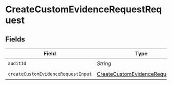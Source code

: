 # CreateCustomEvidenceRequestRequest


## Fields

| Field                                                                                           | Type                                                                                            | Required                                                                                        | Description                                                                                     |
| ----------------------------------------------------------------------------------------------- | ----------------------------------------------------------------------------------------------- | ----------------------------------------------------------------------------------------------- | ----------------------------------------------------------------------------------------------- |
| `auditId`                                                                                       | *String*                                                                                        | :heavy_check_mark:                                                                              | N/A                                                                                             |
| `createCustomEvidenceRequestInput`                                                              | [CreateCustomEvidenceRequestInput](../../models/components/CreateCustomEvidenceRequestInput.md) | :heavy_check_mark:                                                                              | N/A                                                                                             |